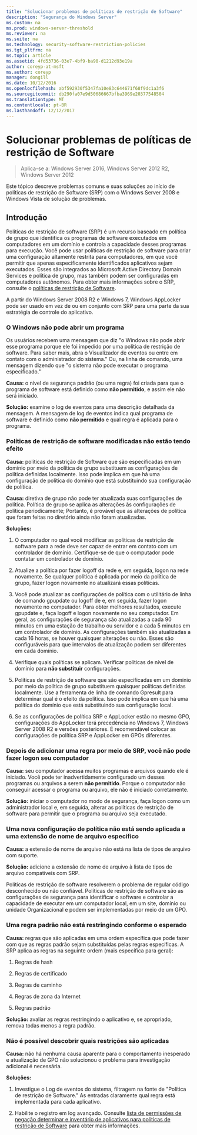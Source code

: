 ```yaml
---
title: "Solucionar problemas de políticas de restrição de Software"
description: "Segurança do Windows Server"
ms.custom: na
ms.prod: windows-server-threshold
ms.reviewer: na
ms.suite: na
ms.technology: security-software-restriction-policies
ms.tgt_pltfrm: na
ms.topic: article
ms.assetid: 4fd53736-03e7-4bf9-ba90-d1212d93e19a
author: coreyp-at-msft
ms.author: coreyp
manager: dongill
ms.date: 10/12/2016
ms.openlocfilehash: abf592930f5347fa10e83c644671f68f9dc1a3f6
ms.sourcegitcommit: db290fa07e9d50686667bfba3969e20377548504
ms.translationtype: MT
ms.contentlocale: pt-BR
ms.lasthandoff: 12/12/2017
---
```

# <a name="troubleshoot-software-restriction-policies"></a>Solucionar problemas de políticas de restrição de Software

>Aplica-se a: Windows Server 2016, Windows Server 2012 R2, Windows Server 2012

Este tópico descreve problemas comuns e suas soluções ao início de políticas de restrição de Software (SRP) com o Windows Server 2008 e Windows Vista de solução de problemas.

## <a name="introduction"></a>Introdução
Políticas de restrição de software (SRP) é um recurso baseado em política de grupo que identifica os programas de software executados em computadores em um domínio e controla a capacidade desses programas para execução. Você pode usar políticas de restrição de software para criar uma configuração altamente restrita para computadores, em que você permitir que apenas especificamente identificados aplicativos sejam executados. Esses são integrados ao Microsoft Active Directory Domain Services e política de grupo, mas também podem ser configuradas em computadores autônomos. Para obter mais informações sobre o SRP, consulte o [políticas de restrição de Software](software-restriction-policies.md).

A partir do Windows Server 2008 R2 e Windows 7, Windows AppLocker pode ser usado em vez de ou em conjunto com SRP para uma parte da sua estratégia de controle do aplicativo.

### <a name="windows-cannot-open-a-program"></a>O Windows não pode abrir um programa
Os usuários recebem uma mensagem que diz "o Windows não pode abrir esse programa porque ele foi impedido por uma política de restrição de software. Para saber mais, abra o Visualizador de eventos ou entre em contato com o administrador do sistema." Ou, na linha de comando, uma mensagem dizendo que "o sistema não pode executar o programa especificado."

**Causa:** o nível de segurança padrão (ou uma regra) foi criada para que o programa de software está definido como **não permitido**, e assim ele não será iniciado.

**Solução:** examine o log de eventos para uma descrição detalhada da mensagem. A mensagem de log de eventos indica qual programa de software é definido como **não permitido** e qual regra é aplicada para o programa.

### <a name="modified-software-restriction-policies-are-not-taking-effect"></a>Políticas de restrição de software modificadas não estão tendo efeito
**Causa:** políticas de restrição de Software que são especificadas em um domínio por meio da política de grupo substituem as configurações de política definidas localmente. Isso pode implica em que há uma configuração de política do domínio que está substituindo sua configuração de política.

**Causa:** diretiva de grupo não pode ter atualizada suas configurações de política. Política de grupo se aplica as alterações às configurações de política periodicamente; Portanto, é provável que as alterações de política que foram feitas no diretório ainda não foram atualizadas.

**Soluções:**

1.  O computador no qual você modificar as políticas de restrição de software para a rede deve ser capaz de entrar em contato com um controlador de domínio. Certifique-se de que o computador pode contatar um controlador de domínio.

2.  Atualize a política por fazer logoff da rede e, em seguida, logon na rede novamente. Se qualquer política é aplicada por meio da política de grupo, fazer logon novamente no atualizará essas políticas.

3.  Você pode atualizar as configurações de política com o utilitário de linha de comando gpupdate ou logoff de e, em seguida, fazer logon novamente no computador. Para obter melhores resultados, execute gpupdate e, faça logoff e logon novamente no seu computador. Em geral, as configurações de segurança são atualizadas a cada 90 minutos em uma estação de trabalho ou servidor e a cada 5 minutos em um controlador de domínio. As configurações também são atualizadas a cada 16 horas, se houver quaisquer alterações ou não. Esses são configuráveis para que intervalos de atualização podem ser diferentes em cada domínio.

4.  Verifique quais políticas se aplicam. Verificar políticas de nível de domínio para **não substituir** configurações.

5.  Políticas de restrição de software que são especificadas em um domínio por meio da política de grupo substituem quaisquer políticas definidas localmente. Use a ferramenta de linha de comando Gpresult para determinar qual é o efeito da política. Isso pode implica em que há uma política do domínio que está substituindo sua configuração local.

6.  Se as configurações de política SRP e AppLocker estão no mesmo GPO, configurações do AppLocker terá precedência no Windows 7, Windows Server 2008 R2 e versões posteriores. É recomendável colocar as configurações de política SRP e AppLocker em GPOs diferentes.

### <a name="after-adding-a-rule-through-srp-you-cannot-log-on-to-your-computer"></a>Depois de adicionar uma regra por meio de SRP, você não pode fazer logon seu computador
**Causa:** seu computador acessa muitos programas e arquivos quando ele é iniciado. Você pode ter inadvertidamente configurado um desses programas ou arquivos a serem **não permitido**. Porque o computador não conseguir acessar o programa ou arquivo, ele não é iniciado corretamente.

**Solução:** iniciar o computador no modo de segurança, faça logon como um administrador local e, em seguida, alterar as políticas de restrição de software para permitir que o programa ou arquivo seja executado.

### <a name="a-new-policy-setting-is-not-applying-to-a-specific-file-name-extension"></a>Uma nova configuração de política não está sendo aplicada a uma extensão de nome de arquivo específico
**Causa:** a extensão de nome de arquivo não está na lista de tipos de arquivo com suporte.

**Solução:** adicione a extensão de nome de arquivo à lista de tipos de arquivo compatíveis com SRP.

Políticas de restrição de software resolverem o problema de regular código desconhecido ou não confiável. Políticas de restrição de software são as configurações de segurança para identificar o software e controlar a capacidade de executar em um computador local, em um site, domínio ou unidade Organizacional e podem ser implementadas por meio de um GPO.

### <a name="a-default-rule-is-not-restricting-as-expected"></a>Uma regra padrão não está restringindo conforme o esperado
**Causa:** regras que são aplicadas em uma ordem específica que pode fazer com que as regras padrão sejam substituídas pelas regras específicas. A SRP aplica as regras na seguinte ordem (mais específica para geral):

1.  Regras de hash

2.  Regras de certificado

3.  Regras de caminho

4.  Regras de zona da Internet

5.  Regras padrão

**Solução:** avaliar as regras restringindo o aplicativo e, se apropriado, remova todas menos a regra padrão.

### <a name="unable-to-discover-which-restrictions-are-applied"></a>Não é possível descobrir quais restrições são aplicadas
**Causa:** não há nenhuma causa aparente para o comportamento inesperado e atualização de GPO não solucionou o problema para investigação adicional é necessária.

**Soluções:**

1.  Investigue o Log de eventos do sistema, filtragem na fonte de "Política de restrição de Software." As entradas claramente qual regra está implementada para cada aplicativo.

2.  Habilite o registro em log avançado. Consulte [lista de permissões de negação determinar e inventário de aplicativos para políticas de restrição de Software](software-restriction-policies.md) para obter mais informações.


